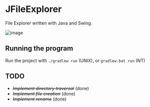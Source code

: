# JFileExplorer
File Explorer written with Java and Swing.

![image](https://github.com/hakanrw/JFileExplorer/assets/57678928/671409a5-fe55-4679-8f45-50d24e763bbc)



## Running the program
Run the project with `./gradlew run` (UNIX), or `gradlew.bat run` (NT)


## TODO
- _~~Implement directory traversal~~_ (done)
- _~~Implement file creation~~_ (done)
- _~~Implement rename~~_ (done)
